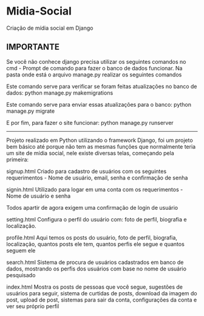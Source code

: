 # Midia-Social
Criação de mídia social em Django

IMPORTANTE
-----------------------------------------------------------------------------------------------------------------------------------------------------------------
Se você não conhece django precisa utilizar os seguintes comandos no cmd - Prompt de comando para fazer o banco de dados funcionar.
Na pasta onde está o arquivo manage.py realizar os seguintes comandos

Este comando serve para verificar se foram feitas atualizações no banco de dados:
python manage.py makemigrations

Este comando serve para enviar essas atualizações para o banco:
python manage.py migrate

E por fim, para fazer o site funcionar:
python manage.py runserver

----------------------------------------------------------------------------------------------------------------------------------------------------------------

Projeto realizado em Python utilizando o framework Django, foi um projeto bem básico até porque não tem as mesmas funções que normalmente teria um site de mídia social, nele existe diversas telas, começando pela primeira:

signup.html
Criado para cadastro de usuários com os seguintes requerimentos - Nome de usuário, email, senha e confirmação de senha

signin.html
Utilizado para logar em uma conta com os requerimentos - Nome de usuário e senha

Todos apartir de agora exigem uma confirmação de login de usuário

setting.html
Configura o perfil do usuário com: foto de perfil, biografia e localização.

profile.html
Aqui temos os posts do usuário, foto de perfil, biografia, localização, quantos posts ele tem, quantos perfis ele segue e quantos seguem ele

search.html
Sistema de procura de usuários cadastrados em banco de dados, mostrando os perfis dos usuários com base no nome de usuário pesquisado

index.html
Mostra os posts de pessoas que você segue, sugestões de usuários para seguir, sistema de curtidas de posts, download da imagem do post, upload de post, sistemas para sair da conta, configurações da conta e ver seu próprio perfil
